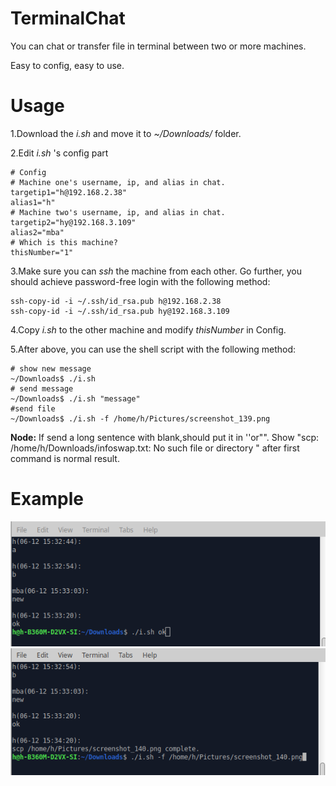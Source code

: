 # TerminalChat
You can chat or transfer file in terminal between two or more machines.

Easy to config, easy to use.

# Usage
1.Download the *i.sh* and move it to *~/Downloads/* folder.

2.Edit *i.sh* 's config part
```
# Config
# Machine one's username, ip, and alias in chat.
targetip1="h@192.168.2.38"
alias1="h"
# Machine two's username, ip, and alias in chat.
targetip2="hy@192.168.3.109"
alias2="mba"
# Which is this machine?
thisNumber="1"
```

3.Make sure you can *ssh* the machine from each other.
Go further, you should achieve password-free login with the following method:
```
ssh-copy-id -i ~/.ssh/id_rsa.pub h@192.168.2.38
ssh-copy-id -i ~/.ssh/id_rsa.pub hy@192.168.3.109
```
 
4.Copy *i.sh* to the other machine and modify *thisNumber* in Config.

5.After above, you can use the shell script  with the following method:
```
# show new message
~/Downloads$ ./i.sh
# send message
~/Downloads$ ./i.sh "message"
#send file
~/Downloads$ ./i.sh -f /home/h/Pictures/screenshot_139.png
```
**Node:**
If send a long sentence with blank,should put it in ''or"".
Show "scp: /home/h/Downloads/infoswap.txt: No such file or directory
" after first command is normal result.  
  
# Example
![pic1](https://github.com/Inspiring26/TerminalChat/raw/master/example/screenshot_140.png)
![pic2](https://github.com/Inspiring26/TerminalChat/raw/master/example/screenshot_141.png)
